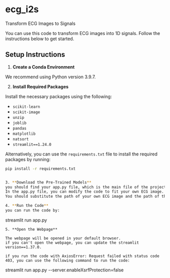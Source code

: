 # ecg_i2s

Transform ECG Images to Signals

You can use this code to transform ECG images into 1D signals. Follow the instructions below to get started.

## Setup Instructions

1. **Create a Conda Environment**

We recommend using Python version 3.9.7.

2. **Install Required Packages**

Install the necessary packages using the following:
   
   - `scikit-learn`
   - `scikit-image`
   - `unzip`
   - `joblib`
   - `pandas`
   - `matplotlib`
   - `natsort`
   - `streamlit==1.24.0`

   Alternatively, you can use the `requirements.txt` file to install the required packages by running:
   
   ```bash
   pip install -r requirements.txt


3. **Download the Pre-Trained Models**
you should find your app.py file, which is the main file of the project.
In the app.py file, you can modify the code to fit your own ECG image.
You should substitute the path of your own ECG image and the path of the pre-trained models.

4. **Run the Code**
you can run the code by:
```
streamlit run app.py
```
5. **Open the Webpage**

The webpage will be opened in your default browser.
if you can't open the webpage, you can update the streamlit version==1.37.0.

if you run the code with AxiosError: Request failed with status code 403, you can use the following command to run the code:

```
streamlit run app.py --server.enableXsrfProtection=false
```